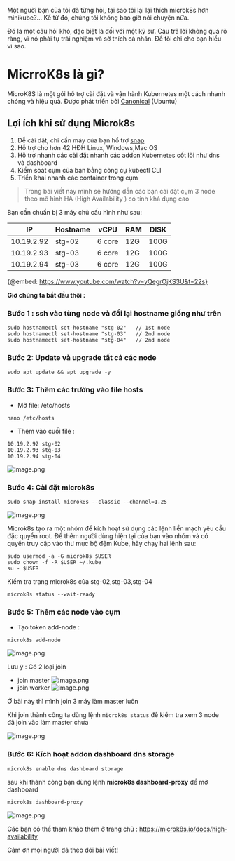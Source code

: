 Một người bạn của tôi đã từng hỏi, tại sao tôi lại lại thích microk8s hơn minikube?… Kể từ đó, chúng tôi không bao giờ nói chuyện nữa.

Đó là một câu hỏi khó, đặc biệt là đối với một kỹ sư. Câu trả lời không quá rõ ràng, vì nó phải tự trải nghiệm và sở thích cá nhân. Để tôi chỉ cho bạn hiểu vì sao.

# **MicrroK8s là gì?**
MicroK8S là một gói hổ trợ cài đặt và vận hành Kubernetes một cách nhanh chóng và hiệu quả. Được phát triển bởi [Canonical](https://canonical.com/) (Ubuntu)


## **Lợi ích khi sử dụng Microk8s**
1. Dễ cài dặt, chỉ cần máy của bạn hổ trợ [snap](https://snapcraft.io/)
2. Hỗ trợ cho hơn 42 HĐH Linux, Windows,Mac OS
3. Hỗ trợ nhanh các cài đặt nhanh các addon Kubernetes cốt lõi như dns và dashboard
4. Kiểm soát cụm của bạn bằng công cụ kubectl CLI
5. Triển khai nhanh các container trong cụm

> Trong bài viết này mình sẽ hướng dẫn các bạn cài đặt cụm 3 node theo mô hình HA (High Availability ) có tính khả dụng cao

Bạn cần chuẩn bị 3 máy chủ  cấu hình như sau:

| IP       | Hostname| vCPU | RAM | DISK |
| -------- | -------- | -------- | -------- | -------- |
| 10.19.2.92 | stg-02 | 6 core     | 12G     | 100G     |
| 10.19.2.93 | stg-03     | 6 core     | 12G     | 100G     |
| 10.19.2.94 | stg-03     | 6 core     | 12G     | 100G     |


{@embed: https://www.youtube.com/watch?v=yQegrOjKS3U&t=22s}


 **Giờ chúng ta bắt đầu thôi :**

### Bước 1 : ssh vào từng node và đổi lại hostname giống như trên 

```
sudo hostnamectl set-hostname "stg-02"   // 1st node
sudo hostnamectl set-hostname "stg-03"   // 2nd node
sudo hostnamectl set-hostname "stg-04"   // 2nd node
```
### Bước 2: Update và upgrade tất cả các node
```
sudo apt update && apt upgrade -y
```

### Bước 3: Thêm các trường vào file hosts

- Mở file: /etc/hosts
```
nano /etc/hosts
```
- Thêm vào cuối file : 
```
10.19.2.92 stg-02
10.19.2.93 stg-03
10.19.2.94 stg-04
```
![image.png](https://images.viblo.asia/86abffbd-3be1-41f4-9cbc-8fece03a5ae4.png)

### Bước 4: Cài đặt microk8s

```
sudo snap install microk8s --classic --channel=1.25
```
![image.png](https://images.viblo.asia/09132167-e327-47f2-a94e-9671f855684a.png)

Microk8s tạo ra một nhóm để kích hoạt sử dụng các lệnh liền mạch yêu cầu đặc quyền root. Để thêm người dùng hiện tại của bạn vào nhóm và có quyền truy cập vào thư mục bộ đệm Kube, hãy chạy hai lệnh sau:
```
sudo usermod -a -G microk8s $USER
sudo chown -f -R $USER ~/.kube
su - $USER
```
Kiểm tra trạng microk8s  của stg-02,stg-03,stg-04
```
microk8s status --wait-ready
```
### Bước 5: Thêm các node vào cụm 

-  Tạo token add-node : 
```
microk8s add-node 
```
![image.png](https://images.viblo.asia/4e4b3feb-9a7e-408f-8fd9-29e9822077a9.png)

Lưu ý : Có 2 loại join 
- join master 
 ![image.png](https://images.viblo.asia/3ce9ca0b-5014-4ac7-bd9b-a8326c0308de.png)
- join worker
![image.png](https://images.viblo.asia/a96b3821-0840-4ddd-8dc8-3145cfc6e1c3.png)

Ở bài này thì mình join 3 máy làm master luôn

Khi join thành công ta dùng lệnh ```microk8s status``` để kiểm tra xem 3 node đã join vào làm master chưa

![image.png](https://images.viblo.asia/2012da5f-1389-4992-b483-66ec92fe0eb6.png)


### Bước 6: Kích hoạt addon dashboard dns storage
```
microk8s enable dns dashboard storage
```
sau khi thành công bạn dùng lệnh **microk8s dashboard-proxy** để mở dashboard

```
microk8s dashboard-proxy
```
![image.png](https://images.viblo.asia/82abd9be-9684-46df-b8cd-e7cc02168952.png)

Các bạn có thể tham khảo thêm ở trang chủ : https://microk8s.io/docs/high-availability

Cảm ơn mọi người đã theo dõi bài viết!